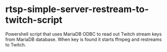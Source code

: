 # rtsp-simple-server-restream-to-twitch-script
Powershell script that uses MariaDB ODBC to read out Twitch stream keys from MariaDB database. When key is found it starts ffmpeg and restreams to Twitch.
